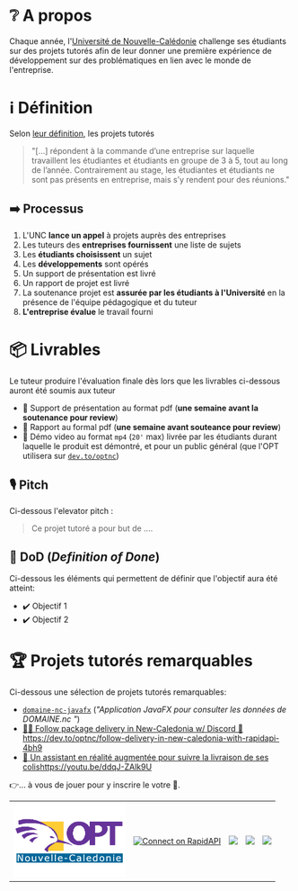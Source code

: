 # ❔ A propos

Chaque année, l'[Université de Nouvelle-Calédonie](https://unc.nc/) challenge ses étudiants
sur des projets tutorés afin de leur donner une première expérience de développement 
sur des problématiques en lien avec le monde de l'entreprise.

# ℹ️ Définition

Selon [leur définition](https://iut.unc.nc/espace-entreprises/projets-tutores/), les projets tutorés

> "[...] répondent à la commande d’une entreprise sur laquelle travaillent les étudiantes et étudiants en groupe de 3 à 5, tout au long de l’année. Contrairement au stage, les étudiantes et étudiants ne sont pas présents en entreprise, mais s’y rendent pour des réunions."

## ➡️  Processus

1. L'UNC **lance un appel** à projets auprès des entreprises
2. Les tuteurs des **entreprises fournissent** une liste de sujets
3. Les **étudiants choisissent** un sujet
4. Les **développements** sont opérés
5. Un support de présentation est livré
6. Un rapport de projet est livré
7. La soutenance projet est **assurée par les étudiants à l'Université** en la présence de l'équipe pédagogique et du tuteur
8. **L'entreprise évalue** le travail fourni

# 📦 Livrables

Le tuteur produire l'évaluation finale dès lors que les livrables ci-dessous auront été soumis aux tuteur

- 📰 Support de présentation au format pdf (**une semaine avant la soutenance pour review**)
- 📘 Rapport au formal pdf (**une semaine avant souteance pour review**)
- 🎦 Démo video au format `mp4` (`20'` max) livrée par les étudiants durant laquelle le produit est démontré, et pour un public général (que l'OPT utilisera sur [`dev.to/optnc`](https://dev.to/optnc))


## 🎙️ Pitch

Ci-dessous l'elevator pitch : 

> Ce projet tutoré a pour but de ....

## 🤝 DoD (_Definition of Done_)

Ci-dessous les éléments qui permettent de définir que l'objectif aura été atteint:

- ✔️ Objectif 1
- ✔️ Objectif 2


# 🏆 Projets tutorés remarquables

Ci-dessous une sélection de projets tutorés remarquables:

- [`domaine-nc-javafx`](https://github.com/adriens/domaine-nc-javafx) (_"Application JavaFX pour consulter les données de DOMAINE.nc "_)
- [🧑‍🎓 Follow package delivery in New-Caledonia w/ Discord 🤖](https://dev.to/optnc/follow-delivery-in-new-caledonia-with-rapidapi-4bh9)https://dev.to/optnc/follow-delivery-in-new-caledonia-with-rapidapi-4bh9
- [🤖 Un assistant en réalité augmentée pour suivre la livraison de ses colis](https://youtu.be/ddqJ-ZAlk9U)https://youtu.be/ddqJ-ZAlk9U

👉... à vous de jouer pour y inscrire le votre 💪.

<table>
  <tr>
    <td>
        <a href = "https://office.opt.nc/"><img src="https://raw.githubusercontent.com/opt-nc/.github/main/img/nc_opt.gif" width="200"/></a>
    </td>
    <td>
        <a href="https://rapidapi.com/organization/opt-nc" target="_blank">
            <img src="https://storage.googleapis.com/rapidapi-documentation/connect-on-rapidapi-dark.png" width="215" alt="Connect on RapidAPI">
        </a>
    </td>
    <td>
        <a href="https://hub.docker.com/u/optnc" target="_blank">
            <img src="https://www.docker.com/wp-content/uploads/2022/03/Moby-logo.png" width="100"/>
        </a>
    </td>
    <td>
        <a href="https://dev.to/optnc" target="_blank">
            <img src="https://d2fltix0v2e0sb.cloudfront.net/dev-black.png" width="150"/>
        </a>
    </td>
    <td>
        <a href="https://killercoda.com/opt-labs/" target="_blank">
            <img src="https://avatars.githubusercontent.com/u/88902003?s=200&v=4" width="150"/>
        </a>
    </td>
  </tr>
</table>
